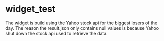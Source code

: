 # widget_test
The widget is build using the Yahoo stock api for the biggest losers of the day. The reason the result.json only 
contains null values is because Yahoo shut down the stock api used to retrieve the data.
